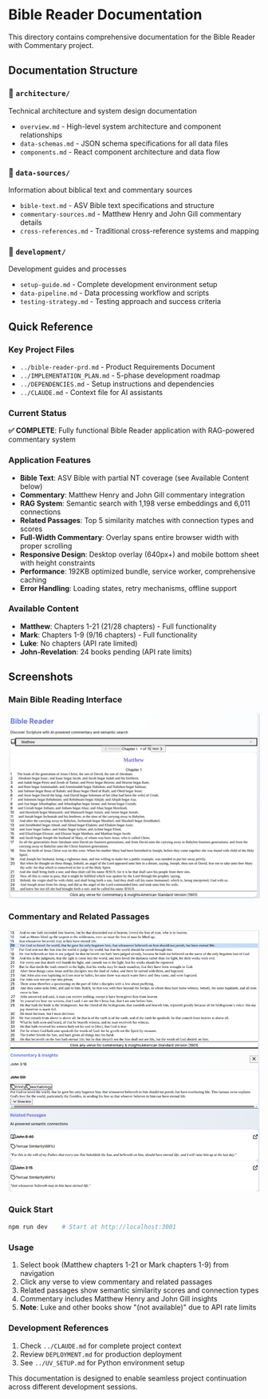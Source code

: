 # Bible Reader Documentation

This directory contains comprehensive documentation for the Bible Reader with Commentary project.

## Documentation Structure

### 📁 `architecture/`
Technical architecture and system design documentation

- `overview.md` - High-level system architecture and component relationships
- `data-schemas.md` - JSON schema specifications for all data files
- `components.md` - React component architecture and data flow

### 📁 `data-sources/`
Information about biblical text and commentary sources

- `bible-text.md` - ASV Bible text specifications and structure
- `commentary-sources.md` - Matthew Henry and John Gill commentary details
- `cross-references.md` - Traditional cross-reference systems and mapping

### 📁 `development/`
Development guides and processes

- `setup-guide.md` - Complete development environment setup
- `data-pipeline.md` - Data processing workflow and scripts
- `testing-strategy.md` - Testing approach and success criteria

## Quick Reference

### Key Project Files
- `../bible-reader-prd.md` - Product Requirements Document
- `../IMPLEMENTATION_PLAN.md` - 5-phase development roadmap
- `../DEPENDENCIES.md` - Setup instructions and dependencies
- `../CLAUDE.md` - Context file for AI assistants

### Current Status
**✅ COMPLETE**: Fully functional Bible Reader application with RAG-powered commentary system

### Application Features
- **Bible Text**: ASV Bible with partial NT coverage (see Available Content below)
- **Commentary**: Matthew Henry and John Gill commentary integration
- **RAG System**: Semantic search with 1,198 verse embeddings and 6,011 connections
- **Related Passages**: Top 5 similarity matches with connection types and scores
- **Full-Width Commentary**: Overlay spans entire browser width with proper scrolling
- **Responsive Design**: Desktop overlay (640px+) and mobile bottom sheet with height constraints
- **Performance**: 192KB optimized bundle, service worker, comprehensive caching
- **Error Handling**: Loading states, retry mechanisms, offline support

### Available Content
- **Matthew**: Chapters 1-21 (21/28 chapters) - Full functionality
- **Mark**: Chapters 1-9 (9/16 chapters) - Full functionality
- **Luke**: No chapters (API rate limited)
- **John-Revelation**: 24 books pending (API rate limits)

## Screenshots

### Main Bible Reading Interface
![Bible Reader Chapter View](images/bible_reader_chapter.png)

### Commentary and Related Passages
![Commentary and Related Passages](images/bible_reader_commentary_and_related_passages.png)

### Quick Start
```bash
npm run dev    # Start at http://localhost:3001
```

### Usage
1. Select book (Matthew chapters 1-21 or Mark chapters 1-9) from navigation
2. Click any verse to view commentary and related passages
3. Related passages show semantic similarity scores and connection types
4. Commentary includes Matthew Henry and John Gill insights
5. **Note**: Luke and other books show "(not available)" due to API rate limits

### Development References
1. Check `../CLAUDE.md` for complete project context
2. Review `DEPLOYMENT.md` for production deployment
3. See `../UV_SETUP.md` for Python environment setup

This documentation is designed to enable seamless project continuation across different development sessions.